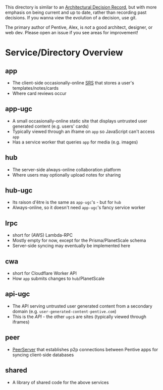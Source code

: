 This directory is similar to an [Architectural Decision Record](https://adr.github.io/), but with more emphasis on being current and up to date, rather than recording past decisions. If you wanna view the evolution of a decision, use git.

The primary author of Pentive, Alex, is _not_ a good architect, designer, or web dev. Please open an issue if you see areas for improvement!

# Service/Directory Overview

## app

- The client-side occasionally-online [SRS](https://en.wikipedia.org/wiki/Spaced_repetition#Software) that stores a user's templates/notes/cards
- Where card reviews occur

## app-ugc

- A small occasionally-online static site that displays untrusted user generated content (e.g. users' cards)
- Typically viewed through an iframe on `app` so JavaScript can't access `app`
- Has a service worker that queries `app` for media (e.g. images)

## hub

- The server-side always-online collaboration platform
- Where users may optionally upload notes for sharing

## hub-ugc

- Its raison d'être is the same as `app-ugc`'s - but for `hub`
- Always-online, so it doesn't need `app-ugc`'s fancy service worker

## lrpc

- short for (AWS) Lambda-RPC
- Mostly empty for now, except for the Prisma/PlanetScale schema
- Server-side syncing may eventually be implemented here

## cwa

- short for Cloudflare Worker API
- How `app` submits changes to `hub`/PlanetScale

## api-ugc

- The API serving untrusted user generated content from a secondary domain (e.g. `user-generated-content-pentive.com`)
- This is the _API_ - the other `ugc`s are sites (typically viewed through iframes)

## peer

- [PeerServer](https://github.com/peers/peerjs-server) that establishes p2p connections between Pentive apps for syncing client-side databases

## shared

- A library of shared code for the above services
